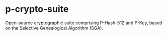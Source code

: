 # p-crypto-suite
Open-source cryptographic suite comprising P-Hash-512 and P-Key, based on the Selective Genealogical Algorithm (SGA).
